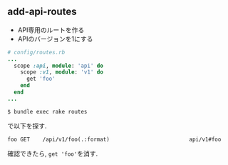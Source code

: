 ##  add-api-routes

* API専用のルートを作る
* APIのバージョンを1にする

```ruby
# config/routes.rb
...
  scope :api, module: 'api' do
    scope :v1, module: 'v1' do
      get 'foo'
    end
  end
...
```


```
$ bundle exec rake routes
```

で以下を探す.

```
foo GET    /api/v1/foo(.:format)                         api/v1#foo
```

確認できたら, `get 'foo'`を消す.
